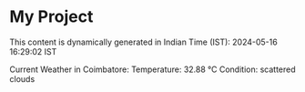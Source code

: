 # My Project

This content is dynamically generated in Indian Time (IST): 2024-05-16 16:29:02 IST


Current Weather in Coimbatore:
Temperature: 32.88 °C
Condition: scattered clouds
